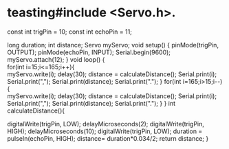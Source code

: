 # teasting#include <Servo.h>. 

const int trigPin = 10;
const int echoPin = 11;

long duration;
int distance;
Servo myServo; 
void setup() {
  pinMode(trigPin, OUTPUT); 
  pinMode(echoPin, INPUT); 
  Serial.begin(9600);
  myServo.attach(12); 
}
void loop() {  
  for(int i=15;i<=165;i++){  
  myServo.write(i);
  delay(30);
  distance = calculateDistance();
  Serial.print(i); 
  Serial.print(","); 
  Serial.print(distance); 
  Serial.print(".");
  }
  for(int i=165;i>15;i--){  
  myServo.write(i);
  delay(30);
  distance = calculateDistance();
  Serial.print(i);
  Serial.print(",");
  Serial.print(distance);
  Serial.print(".");
  }
}
int calculateDistance(){ 
  
  digitalWrite(trigPin, LOW); 
  delayMicroseconds(2);
  digitalWrite(trigPin, HIGH); 
  delayMicroseconds(10);
  digitalWrite(trigPin, LOW);
  duration = pulseIn(echoPin, HIGH);
  distance= duration*0.034/2;
  return distance;
}
